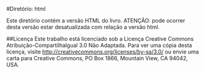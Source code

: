 #Diretório: html

Este diretório contém a versão HTML do livro. ATENÇÃO: pode ocorrer desta versão estar desatualizada com relação a versão html.

##Licença
Este trabalho está licenciado sob a Licença Creative Commons Atribuição-CompartilhaIgual 3.0 Não Adaptada. Para ver uma cópia desta licença, visite http://creativecommons.org/licenses/by-sa/3.0/ ou envie uma carta para Creative Commons, PO Box 1866, Mountain View, CA 94042, USA.
